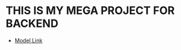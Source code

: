 # THIS IS MY MEGA PROJECT FOR BACKEND

- [Model Link](https://app.eraser.io/workspace/YtPqZ1VogxGy1jzIDkzj)

